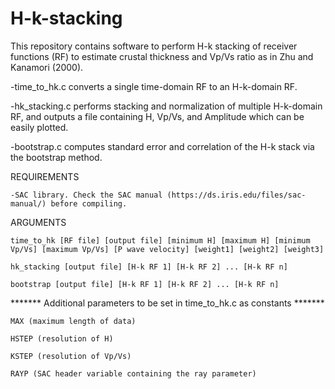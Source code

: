 # H-k-stacking

This repository contains software to perform H-k stacking of receiver functions (RF) to estimate crustal thickness and Vp/Vs ratio as in Zhu and Kanamori (2000).

-time_to_hk.c converts a single time-domain RF to an H-k-domain RF.

-hk_stacking.c performs stacking and normalization of multiple H-k-domain RF, and outputs a file containing H, Vp/Vs, and Amplitude which can be easily plotted.

-bootstrap.c computes standard error and correlation of the H-k stack via the bootstrap method.



REQUIREMENTS

    -SAC library. Check the SAC manual (https://ds.iris.edu/files/sac-manual/) before compiling.

ARGUMENTS

    time_to_hk [RF file] [output file] [minimum H] [maximum H] [minimum Vp/Vs] [maximum Vp/Vs] [P wave velocity] [weight1] [weight2] [weight3]

    hk_stacking [output file] [H-k RF 1] [H-k RF 2] ... [H-k RF n]

    bootstrap [output file] [H-k RF 1] [H-k RF 2] ... [H-k RF n]

  
  ******* Additional parameters to be set in  time_to_hk.c as constants *******
  
    MAX (maximum length of data)
    
    HSTEP (resolution of H)
    
    KSTEP (resolution of Vp/Vs)
    
    RAYP (SAC header variable containing the ray parameter)
   
